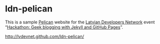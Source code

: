 # ldn-pelican

This is a sample [Pelican][pelican] website for the
[Latvian Developers Network][ldn] event
“[Hackathon: Geek blogging with Jekyll and GitHub Pages][event]”.

http://lvdevnet.github.com/ldn-pelican/

[pelican]: http://blog.getpelican.com/
[ldn]: http://www.meetup.com/Latvian-Developers-Network/
[event]: http://www.meetup.com/Latvian-Developers-Network/events/107210062/
